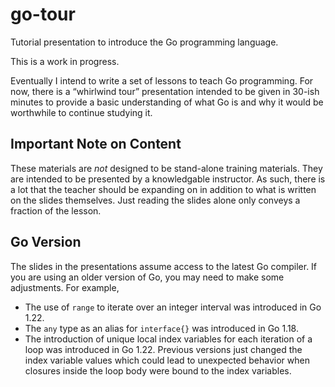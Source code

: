 # go-tour
Tutorial presentation to introduce the Go programming language.

This is a work in progress.

Eventually I intend to write a set of lessons to teach Go programming.
For now, there is a “whirlwind tour” presentation intended to be given in 30-ish minutes
to provide a basic understanding of what Go is and why it would be worthwhile to continue
studying it.

## Important Note on Content
These materials are *not* designed to be stand-alone training materials.
They are intended to be presented by a knowledgable instructor. As such, there is a lot that
the teacher should be expanding on in addition to what is written on the slides themselves.
Just reading the slides alone only conveys a fraction of the lesson.

## Go Version
The slides in the presentations assume access to the latest Go compiler. If you are using
an older version of Go, you may need to make some adjustments. For example,
  * The use of `range` to iterate over an integer interval was introduced in Go 1.22.
  * The `any` type as an alias for `interface{}` was introduced in Go 1.18.
  * The introduction of unique local index variables for each iteration of a loop was introduced in Go 1.22. Previous versions just changed the index variable values which could lead to unexpected behavior when closures inside the loop body were bound to the index variables.

